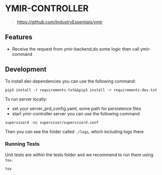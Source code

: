 # YMIR-CONTROLLER

> https://github.com/IndustryEssentials/ymir

## Features

- Receive the request from ymir-backend,do some logic then call ymir-command 

## Development
To install dev dependencies you can use the following command:
```shell script
pip3 install -r requirements.txt&&pip3 install -r requirements-dev.txt 
```

To run server locally:
- set your server_prd_config.yaml, some path for persistence files
- start ymir-controller server you can use the following command
```
supervisord -nc supervisor/supervisord.conf
```
Then you can see the folder called `./logs`, which including logs there


### Running Tests
Unit tests are within the tests folder and we recommend to run them using `tox`.
```
tox
```
